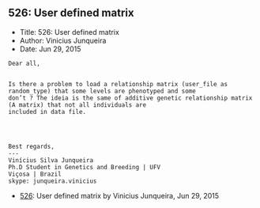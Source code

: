 ## 526: User defined matrix

- Title: 526: User defined matrix
- Author: Vinicius Junqueira
- Date: Jun 29, 2015

```
Dear all,


Is there a problem to load a relationship matrix (user_file as random_type) that some levels are phenotyped and some
don’t ? The ideia is the same of additive genetic relationship matrix (A matrix) that not all individuals are
included in data file.




Best regards,
---
Vinícius Silva Junqueira
Ph.D Student in Genetics and Breeding | UFV
Viçosa | Brazil
skype: junqueira.vinicius
```

- [526](0526.md): User defined matrix by Vinicius Junqueira, Jun 29, 2015

